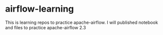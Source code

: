 # airflow-learning
This is learning repos to practice apache-airflow. I will published notebook and files to practice apache-airflow 2.3
